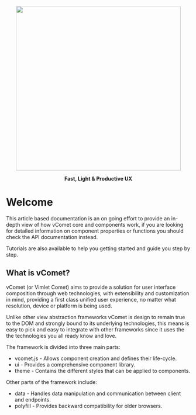 <p style="margin-top: 80px" align="center"><img width="450" src="https://vimlet.com/vimlet/VimletComet/master/logo.png"></img>
</p><p align="center"><strong>Fast, Light & Productive UX</strong></p>

# Welcome

This article based documentation is an on going effort to provide an in-depth view of how vComet core and components work, if you are looking for detailed information on component properties or functions you should check the API documentation instead.

Tutorials are also available to help you getting started and guide you step by step.

## What is vComet?

vComet (or Vimlet Comet) aims to provide a solution for user interface composition through web technologies, with extensibility and customization in mind, providing a first class unified user experience, no matter what resolution, device or platform is being used. 

Unlike other view abstraction frameworks vComet is design to remain true to the DOM and strongly bound to its underlying technologies, this means is easy to pick and easy to integrate with other frameworks since it uses the the technologies you all ready know and love. 

The framework is divided into three main parts:

- vcomet.js - Allows component creation and defines their life-cycle.
- ui - Provides a comprehensive component library.
- theme - Contains the different styles that can be applied to components.

Other parts of the framework include:

- data - Handles data manipulation and communication between client and endpoints.
- polyfill - Provides backward compatibility for older browsers.
